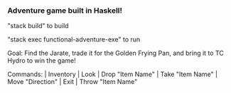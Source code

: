 ### Adventure game built in Haskell!

"stack build" to build

"stack exec functional-adventure-exe" to run

Goal: Find the Jarate, trade it for the Golden Frying Pan, and bring it to TC Hydro to win the game!

Commands: 
  | Inventory
  | Look
  | Drop "Item Name"
  | Take "Item Name"
  | Move "Direction"
  | Exit
  | Throw "Item Name"
